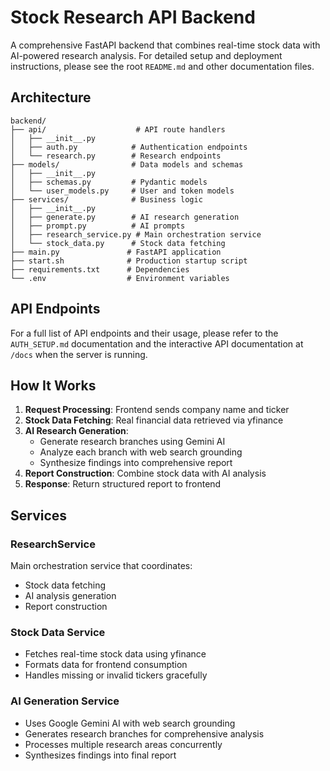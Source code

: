 # Stock Research API Backend

A comprehensive FastAPI backend that combines real-time stock data with AI-powered research analysis. For detailed setup and deployment instructions, please see the root `README.md` and other documentation files.

## Architecture

```
backend/
├── api/                    # API route handlers
│   ├── __init__.py
│   ├── auth.py            # Authentication endpoints
│   └── research.py        # Research endpoints
├── models/                # Data models and schemas
│   ├── __init__.py
│   ├── schemas.py         # Pydantic models
│   └── user_models.py     # User and token models
├── services/              # Business logic
│   ├── __init__.py
│   ├── generate.py        # AI research generation
│   ├── prompt.py          # AI prompts
│   ├── research_service.py # Main orchestration service
│   └── stock_data.py      # Stock data fetching
├── main.py               # FastAPI application
├── start.sh              # Production startup script
├── requirements.txt      # Dependencies
└── .env                  # Environment variables
```

## API Endpoints

For a full list of API endpoints and their usage, please refer to the `AUTH_SETUP.md` documentation and the interactive API documentation at `/docs` when the server is running.

## How It Works

1. **Request Processing**: Frontend sends company name and ticker
2. **Stock Data Fetching**: Real financial data retrieved via yfinance
3. **AI Research Generation**:
   - Generate research branches using Gemini AI
   - Analyze each branch with web search grounding
   - Synthesize findings into comprehensive report
4. **Report Construction**: Combine stock data with AI analysis
5. **Response**: Return structured report to frontend

## Services

### ResearchService
Main orchestration service that coordinates:
- Stock data fetching
- AI analysis generation
- Report construction

### Stock Data Service
- Fetches real-time stock data using yfinance
- Formats data for frontend consumption
- Handles missing or invalid tickers gracefully

### AI Generation Service
- Uses Google Gemini AI with web search grounding
- Generates research branches for comprehensive analysis
- Processes multiple research areas concurrently
- Synthesizes findings into final report